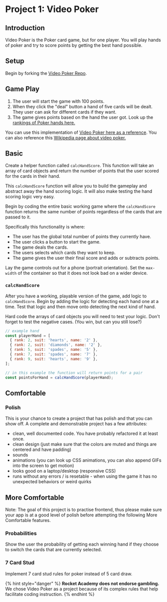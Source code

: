 # Project 1: Video Poker

## Introduction

Video Poker is the Poker card game, but for one player. You will play hands of poker and try to score points by getting the best hand possible.

## Setup

Begin by forking the [Video Poker Repo](https://github.com/rocketacademy/video-poker-bootcamp).

## Game Play

1. The user will start the game with 100 points.
2. When they click the "deal" button a hand of five cards will be dealt. They user can ask for different cards if they want.
3. The game gives points based on the hand the user got. Look up the [rankings of Poker hands here.](https://en.wikipedia.org/wiki/List_of_poker_hands)

You can use this implementation of [Video Poker here as a reference](https://www.freeslots.com/poker.htm). You can also reference this [Wikipedia page about video poker.](https://en.wikipedia.org/wiki/Video_poker)

## Basic

Create a helper function called `calcHandScore`. This function will take an array of card objects and return the number of points that the user scored for the cards in their hand.

This `calcHandScore` function will allow you to build the gameplay and abstract away the hand scoring logic. It will also make testing the hand scoring logic very easy.

Begin by coding the entire basic working game where the `calcHandScore` function returns the same number of points regardless of the cards that are passed to it.

Specifically this functionality is where:

* The user has the global total number of points they currently have.
* The user clicks a button to start the game.
* The game deals the cards.
* The users selects which cards they want to keep.
* The game gives the user their final score and adds or subtracts points.

Lay the game controls out for a phone \(portrait orientation\). Set the `max-width` of the container so that it does not look bad on a wider device.

### `calcHandScore`

After you have a working, playable version of the game, add logic to `calcHandScore`. Begin by adding the logic for detecting each hand one at a time. Test that logic and then move onto detecting the next kind of hand.

Hard code the arrays of card objects you will need to test your logic. Don't forget to test the negative cases. \(You win, but can you still lose?\)

```javascript
// example hand
const playerHand = [
  { rank: 2, suit: 'hearts', name: '2' },
  { rank: 2, suit: 'diamonds', name: '2' },
  { rank: 5, suit: 'spades', name: '5' },
  { rank: 7, suit: 'spades', name: '7' },
  { rank: 9, suit: 'hearts', name: '9' },
];

// in this example the function will return points for a pair
const pointsForHand = calcHandScore(playerHand);
```

## Comfortable

### Polish

This is your chance to create a project that has polish and that you can show off. A complete and demonstrable project has a few attributes:

* clean, well documented code. You have probably refactored it at least once.
* clean design \(just make sure that the colors are muted and things are centered and have padding\)
* sounds
* animations \(you can look up CSS animations, you can also append GIFs into the screen to get motion\)
* looks good on a laptop/desktop \(responsive CSS\)
* runs without any errors / is resetable - when using the game it has no unexpected behaviors or weird quirks

## More Comfortable

Note: The goal of this project is to practise frontend, thus please make sure your app is at a good level of polish before attempting the following More Comfortable features.

### Probabilities

Show the user the probability of getting each winning hand if they choose to switch the cards that are currently selected.

### 7 Card Stud

Implement 7 card stud rules for poker instead of 5 card draw.

{% hint style="danger" %}
**Rocket Academy does not endorse gambling.** We chose Video Poker as a project because of its complex rules that help facilitate coding instruction.
{% endhint %}

